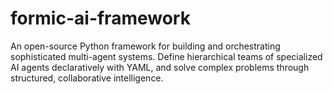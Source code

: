 # formic-ai-framework
An open-source Python framework for building and orchestrating sophisticated multi-agent systems. Define hierarchical teams of specialized AI agents declaratively with YAML, and solve complex problems through structured, collaborative intelligence.
